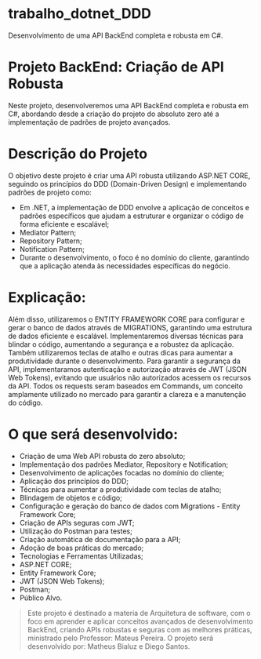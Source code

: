 # trabalho_dotnet_DDD
Desenvolvimento de uma API BackEnd completa e robusta em C#.

# Projeto BackEnd: Criação de API Robusta
Neste projeto, desenvolveremos uma API BackEnd completa e robusta em C#, abordando desde a criação do projeto do absoluto zero até a implementação de padrões de projeto avançados.

# Descrição do Projeto
O objetivo deste projeto é criar uma API robusta utilizando ASP.NET CORE, seguindo os princípios do DDD (Domain-Driven Design) e implementando padrões de projeto como: 
* Em .NET, a implementação de DDD envolve a aplicação de conceitos e padrões específicos que ajudam a estruturar e organizar o código de forma eficiente e escalável;
* Mediator Pattern;
* Repository Pattern;
* Notification Pattern;
* Durante o desenvolvimento, o foco é no domínio do cliente, garantindo que a aplicação atenda às necessidades específicas do negócio.

# Explicação:
  Além disso, utilizaremos o ENTITY FRAMEWORK CORE para configurar e gerar o banco de dados através de MIGRATIONS, garantindo uma estrutura de dados eficiente e escalável.
Implementaremos diversas técnicas para blindar o código, aumentando a segurança e a robustez da aplicação. Também utilizaremos teclas de atalho e outras dicas para aumentar a produtividade durante o desenvolvimento.
Para garantir a segurança da API, implementaramos autenticação e autorização através de JWT (JSON Web Tokens), evitando que usuários não autorizados acessem os recursos da API.
Todos os requests seram baseados em Commands, um conceito amplamente utilizado no mercado para garantir a clareza e a manutenção do código.

# O que será desenvolvido:
* Criação de uma Web API robusta do zero absoluto;
* Implementação dos padrões Mediator, Repository e Notification;
* Desenvolvimento de aplicações focadas no domínio do cliente;
* Aplicação dos princípios do DDD;
* Técnicas para aumentar a produtividade com teclas de atalho;
* Blindagem de objetos e código;
* Configuração e geração do banco de dados com Migrations - Entity Framework Core;
* Criação de APIs seguras com JWT;
* Utilização do Postman para testes;
* Criação automática de documentação para a API;
* Adoção de boas práticas do mercado;
* Tecnologias e Ferramentas Utilizadas;
* ASP.NET CORE;
* Entity Framework Core;
* JWT (JSON Web Tokens);
* Postman;
* Público Alvo.
  
> Este projeto é destinado a materia de Arquitetura de software, com o foco em aprender e aplicar conceitos avançados de desenvolvimento BackEnd, criando APIs robustas e seguras com as melhores práticas, ministrado pelo Professor: Mateus Pereira.
> O projeto será desenvolvido por: Matheus Bialuz e Diego Santos. 

